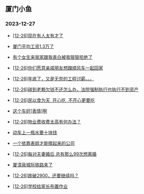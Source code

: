 ## 厦门小鱼 
### 2023-12-27

+ [[12-26]现在有人太有才了](http://bbs.xmfish.com/read-htm-tid-18126161.html)

+ [厦门平均工资1.3万了](http://bbs.xmfish.com/read-htm-tid-18126172.html)

+ [有个女生来我家跟我表白被我狠狠拒绝了](http://bbs.xmfish.com/read-htm-tid-18126180.html)

+ [[12-26]你们愿意亲戚朋友想蹭顺风车一起回家](http://bbs.xmfish.com/read-htm-tid-18126185.html)

+ [[12-26]年底了，又是无奈的工程讨薪。。。](http://bbs.xmfish.com/read-htm-tid-18126316.html)

+ [[12-26]碰到老赖欠钱不还怎么办，法院强制执行也执行不到资产](http://bbs.xmfish.com/read-htm-tid-18126269.html)

+ [[12-26]民以食为天  开心吃  不开心更要吃](http://bbs.xmfish.com/read-htm-tid-18126202.html)

+ [这个车好[表情]啊](http://bbs.xmfish.com/read-htm-tid-18126322.html)

+ [[12-26]物业费收费太高有何办法？](http://bbs.xmfish.com/read-htm-tid-18126283.html)

+ [动车上一瓶水要十块钱](http://bbs.xmfish.com/read-htm-tid-18126184.html)

+ [一个依靠表姐才能撑起来的公司](http://bbs.xmfish.com/read-htm-tid-18126220.html)

+ [[12-26]每对夫妻婚后,总有那么99次想离婚](http://bbs.xmfish.com/read-htm-tid-18126199.html)

+ [厦漳泉城际铁路来了](http://bbs.xmfish.com/read-htm-tid-18126251.html)

+ [[12-26]跌破2900，还要继续吗？](http://bbs.xmfish.com/read-htm-tid-18126497.html)

+ [[12-26]学校给家长布置作业](http://bbs.xmfish.com/read-htm-tid-18126285.html)

